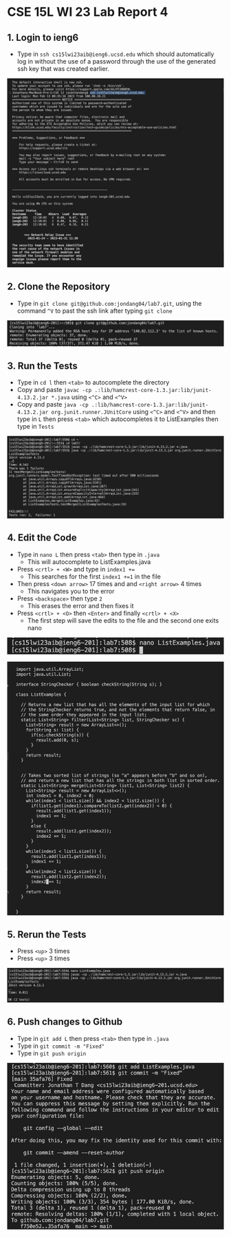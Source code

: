 # CSE 15L WI 23 Lab Report 4

## 1. Login to ieng6

  - Type in `ssh cs15lwi23aib@ieng6.ucsd.edu` which should automatically log in without the use of a password through the use of the generated ssh key that was created earlier.

  ![Image](LR4_1.png)

## 2. Clone the Repository

  - Type in `git clone git@github.com:jondang04/lab7.git`, using the command `^V` to past the ssh link after typing `git clone`

  ![Image](LR4_2.png)

## 3. Run the Tests

  - Type in `cd l` then `<tab>` to autocomplete the directory
  - Copy and paste `javac -cp .:lib/hamcrest-core-1.3.jar:lib/junit-4.13.2.jar *.java` using `<^C>` and `<^V>`
  - Copy and paste `java -cp .:lib/hamcrest-core-1.3.jar:lib/junit-4.13.2.jar org.junit.runner.JUnitCore` using `<^C>` and `<^V>` and then type in `L` then     press `<tab>` which autocompletes it to ListExamples then type in `Tests`

  ![Image](LR4_3.png)

## 4. Edit the Code
  
  - Type in `nano L` then press `<tab>` then type in `.java`
    - This will autocomplete to ListExamples.java
  - Press `<crtl> + <W>` and type in `index1 +=`
    - This searches for the first `index1 +=1` in the file
  - Then press `<down arrow>` 17 times and and `<right arrow>` 4 times
    - This navigates you to the error
  - Press `<backspace>` then type `2`
    - This erases the error and then fixes it
  - Press `<crtl> + <O>` then `<Enter>` and finally `<crtl> + <X>`
    - The first step will save the edits to the file and the second one exits nano

  ![Image](LR4_4.png)
  
  ![Image](LR4_4.5.png)
  
## 5. Rerun the Tests

  - Press `<up>` 3 times 
  - Press `<up>` 3 times

  ![Image](LR4_5.png)

## 6. Push changes to Github

  - Type in `git add L` then press `<tab>` then type in `.java`
  - Type in `git commit -m "Fixed"`
  - Type in `git push origin`

  ![Image](LR4_6.png)
